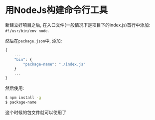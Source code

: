 # 用NodeJs构建命令行工具

新建立好项目之后, 在入口文件(一般情况下是项目下的index.js)首行中添加: `#!/usr/bin/env node`.

然后在`package.json`中, 添加:

```javascript
{
    ...
    "bin": {
        "package-name": "./index.js"
    }
    ...
}
```

然后使用:

```bash
$ npm install -g
$ package-name
```

这个时候的包文件就可以使用了
